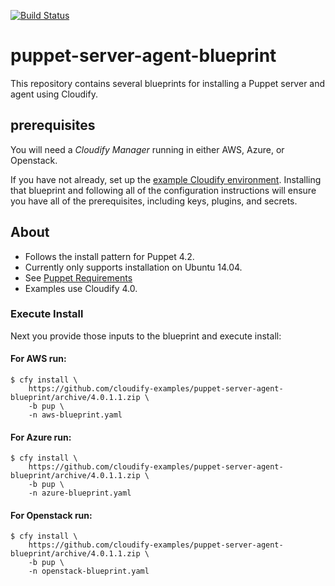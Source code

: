 [![Build Status](https://circleci.com/gh/cloudify-examples/puppet-server-agent-blueprint.svg?style=shield&circle-token=:circle-token)](https://circleci.com/gh/cloudify-examples/puppet-server-agent-blueprint)

# puppet-server-agent-blueprint

This repository contains several blueprints for installing a Puppet server and agent using Cloudify.


## prerequisites

You will need a *Cloudify Manager* running in either AWS, Azure, or Openstack.

If you have not already, set up the [example Cloudify environment](https://github.com/cloudify-examples/cloudify-environment-setup). Installing that blueprint and following all of the configuration instructions will ensure you have all of the prerequisites, including keys, plugins, and secrets.


## About

  * Follows the install pattern for Puppet 4.2.
  * Currently only supports installation on Ubuntu 14.04.
  * See [Puppet Requirements](https://docs.puppet.com/puppet/4.2/system_requirements.html)
  * Examples use Cloudify 4.0.


### Execute Install

Next you provide those inputs to the blueprint and execute install:


#### For AWS run:

```shell
$ cfy install \
    https://github.com/cloudify-examples/puppet-server-agent-blueprint/archive/4.0.1.1.zip \
    -b pup \
    -n aws-blueprint.yaml
```


#### For Azure run:

```shell
$ cfy install \
    https://github.com/cloudify-examples/puppet-server-agent-blueprint/archive/4.0.1.1.zip \
    -b pup \
    -n azure-blueprint.yaml
```


#### For Openstack run:

```shell
$ cfy install \
    https://github.com/cloudify-examples/puppet-server-agent-blueprint/archive/4.0.1.1.zip \
    -b pup \
    -n openstack-blueprint.yaml
```
